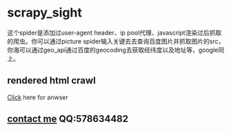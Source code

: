 # scrapy_sight
  这个spider是添加过user-agent header、ip pool代理、javascript渲染过后抓取的爬虫。你可以通过picture spider输入关键去去查询百度图片并抓取图片的src，
你海可以通过geo_api通过百度的geocoding去获取经纬度以及地址等，google同上。

## rendered html crawl
[Click](https://stackoverflow.com/questions/30345623/scraping-dynamic-content-using-python-scrapy) here for anwser


## [contact me](yangqianhui@youbanban.com) QQ:578634482 ##